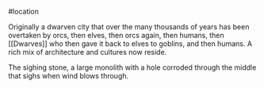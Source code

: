 #location 

Originally a dwarven city that over the many thousands of years has been overtaken by orcs, then elves, then orcs again, then humans, then [[Dwarves]] who then gave it back to elves to goblins, and then humans. A rich mix of architecture and cultures now reside.

The sighing stone, a large monolith with a hole corroded through the middle that sighs when wind blows through.
